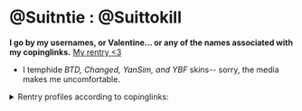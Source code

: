 # @Suitntie : @Suittokill
**I go by my usernames, or Valentine... or any of the names associated with my copinglinks.**
[My rentry <3](https://rentry.co/suitntie)
+ I temphide *BTD, Changed, YanSim, and YBF* skins-- sorry, the media makes me uncomfortable.
<details>
<summary>Rentry profiles according to copinglinks:</summary>
  
[Adrien Woods](https://rentry.co/directorwoods) and his variants; [Polyblank](https://rentry.co/darlingtonstation); [The Editor](https://rentry.co/128PleasanceAvenue)

</details>
